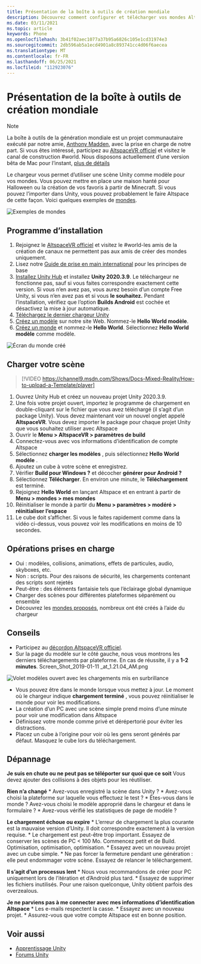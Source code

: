 ```yaml
---
title: Présentation de la boîte à outils de création mondiale
description: Découvrez comment configurer et télécharger vos mondes AltspaceVR à l’aide de modèles de scène Unity avec la boîte à outils de construction mondiale.
ms.date: 03/11/2021
ms.topic: article
keywords: Phone
ms.openlocfilehash: 3b41f02aec1077a37b95a6826c105e1cd31974e3
ms.sourcegitcommit: 2db596ab5a1ecd4901a8c893741cc4d06f6aecea
ms.translationtype: MT
ms.contentlocale: fr-FR
ms.lasthandoff: 06/25/2021
ms.locfileid: "112923076"
---
```

# <a name="introducing-the-world-building-toolkit"></a>Présentation de la boîte à outils de création mondiale

> [!NOTE]
> La boîte à outils de la génération mondiale est un projet communautaire exécuté par notre amie, [Anthony Madden](https://twitter.com/chigamesstudio), avec la prise en charge de notre part. Si vous êtes intéressé, participez au [AltspaceVR officiel](https://discordapp.com/invite/altspacevr) et visitez le canal de construction #world. Nous disposons actuellement d’une version bêta de Mac pour l’instant, [plus de détails](https://altvr.com/altspacevr-mac)

Le chargeur vous permet d’utiliser une scène Unity comme modèle pour vos mondes. Vous pouvez mettre en place une maison hanté pour Halloween ou la création de vos favoris à partir de Minecraft. Si vous pouvez l’importer dans Unity, vous pouvez probablement le faire Altspace de cette façon. Voici quelques exemples de [mondes](https://account.altvr.com/worlds/1046572460192825569).

![Exemples de mondes](images/unity-uploader-img-01.png)

## <a name="setup"></a>Programme d’installation

1. Rejoignez le [AltspaceVR officiel](https://discordapp.com/invite/altspacevr) et visitez le #world-les amis de la création de canaux ne permettent pas aux amis de créer des mondes uniquement.
2. Lisez notre [Guide de prise en main international](world-building-getting-started.md) pour les principes de base
3. [Installez Unity Hub](https://blogs.unity3d.com/2018/01/24/streamline-your-workflow-introducing-unity-hub-beta) et installez **Unity 2020.3.9**. Le téléchargeur ne fonctionne pas, sauf si vous faites correspondre exactement cette version. Si vous n’en avez pas, vous aurez besoin d’un compte Free Unity, si vous n’en avez pas et si vous **le souhaitez.** Pendant l’installation, vérifiez que l’option **Builds Android** est cochée et désactivez la mise à jour automatique.
4. [Téléchargez le dernier chargeur Unity](upgrading-content-to-the-latest-unity.md#altspacevr-uploader-v090-upgrade-guide)
5. [Créez un modèle](https://account.altvr.com/space_templates/new) sur notre site Web. Nommez-le **Hello World modèle**.
6. [Créez un monde](https://account.altvr.com/worlds/my) et nommez-le **Hello World**. Sélectionnez **Hello World modèle** comme modèle.

![Écran du monde créé](images/unity-uploader-img-02.png)

## <a name="upload-your-scene"></a>Charger votre scène

> [!VIDEO https://channel9.msdn.com/Shows/Docs-Mixed-Reality/How-to-upload-a-Template/player]

1. Ouvrez Unity Hub et créez un nouveau projet Unity 2020.3.9.
2. Une fois votre projet ouvert, importez le programme de chargement en double-cliquant sur le fichier que vous avez téléchargé (il s’agit d’un package Unity). Vous devez maintenant voir un nouvel onglet appelé **AltspaceVR**. Vous devez importer le package pour chaque projet Unity que vous souhaitez utiliser avec Altspace
3. Ouvrir le **Menu > AltspaceVR > paramètres de build**
4. Connectez-vous avec vos informations d’identification de compte Altspace
5. Sélectionnez **charger les modèles** , puis sélectionnez **Hello World modèle** .
6. Ajoutez un cube à votre scène et enregistrez.
7. Vérifier **Build pour Windows ?** et décocher **générer pour Android ?**
8. Sélectionnez **Télécharger**. En environ une minute, le **Téléchargement** est terminé.
9. Rejoignez **Hello World** en lançant Altspace et en entrant à partir de **Menu > mondes > mes mondes**
10. Réinitialiser le monde à partir du **Menu > paramètres > modéré > réinitialiser l’espace**
11. Le cube doit s’afficher. Si vous le faites rapidement comme dans la vidéo ci-dessus, vous pouvez voir les modifications en moins de 10 secondes.

## <a name="whats-supported"></a>Opérations prises en charge

* Oui : modèles, collisions, animations, effets de particules, audio, skyboxes, etc.
* Non : scripts. Pour des raisons de sécurité, les chargements contenant des scripts sont rejetés
* Peut-être : des éléments fantaisie tels que l’éclairage global dynamique
* Charger des scènes pour différentes plateformes séparément ou ensemble
* Découvrez les [mondes proposés](https://account.altvr.com/worlds/featured), nombreux ont été créés à l’aide du chargeur

## <a name="tips"></a>Conseils

* Participez au [décordon AltspaceVR officiel](https://discordapp.com/invite/altspacevr).
* Sur la page du modèle sur le côté gauche, nous vous montrons les derniers téléchargements par plateforme. En cas de réussite, il y a **1-2 minutes**. Screen_Shot_2019-01-11 _at_1.21.04_AM.png

![Volet modèles ouvert avec les chargements mis en surbrillance](images/unity-uploader-img-03.png)

* Vous pouvez être dans le monde lorsque vous mettez à jour. Le moment où le chargeur indique **chargement terminé** , vous pouvez réinitialiser le monde pour voir les modifications.
* La création d’un PC avec une scène simple prend moins d’une minute pour voir une modification dans Altspace
* Définissez votre monde comme privé et dérépertorié pour éviter les distractions.
* Placez un cube à l’origine pour voir où les gens seront générés par défaut. Masquez le cube lors du téléchargement.

## <a name="troubleshooting"></a>Dépannage

**Je suis en chute ou ne peut pas se téléporter sur quoi que ce soit** Vous devez ajouter des collisions à des objets pour les réutiliser.

**Rien n’a changé**
    * Avez-vous enregistré la scène dans Unity ?
    * Avez-vous choisi la plateforme sur laquelle vous effectuez le test ?
    * Êtes-vous dans le monde ? Avez-vous choisi le modèle approprié dans le chargeur et dans le formulaire ?
    * Avez-vous vérifié les statistiques de page de modèle ?

**Le chargement échoue ou expire**
    * L’erreur de chargement la plus courante est la mauvaise version d’Unity. Il doit correspondre exactement à la version requise.
    * Le chargement est peut-être trop important. Essayez de conserver les scènes de PC < 100 Mo. Commencez petit et de Build. Optimisation, optimisation, optimisation.
    * Essayez avec un nouveau projet avec un cube simple.
    * Ne pas forcer la fermeture pendant une génération : elle peut endommager votre scène. Essayez de relancer le téléchargement.

**Il s’agit d’un processus lent**
    * Nous vous recommandons de créer pour PC uniquement lors de l’itération et d’Android plus tard.
    * Essayez de supprimer les fichiers inutilisés. Pour une raison quelconque, Unity obtient parfois des overzealous.

**Je ne parviens pas à me connecter avec mes informations d’identification Altspace**
    * Les e-mails respectent la casse.
    * Essayez avec un nouveau projet.
    * Assurez-vous que votre compte Altspace est en bonne position.

## <a name="see-also"></a>Voir aussi

* [Apprentissage Unity](https://unity3d.com/learn)
* [Forums Unity](https://forum.unity.com)
